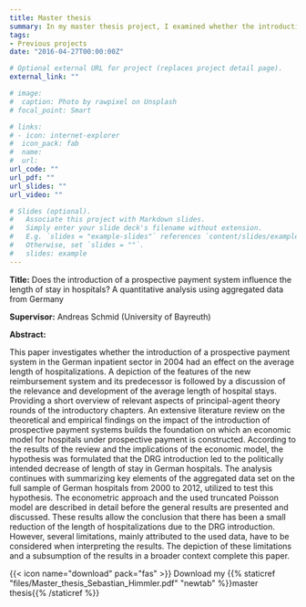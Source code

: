 ```yaml
---
title: Master thesis
summary: In my master thesis project, I examined whether the introduction of a prospective payment system (DRG) influenced the average lenght of stay in German hospitals. As I had to use state aggregate data (finding funding for data acquisition was difficult for a master thesis), the analysis has several limitations. OVerall, it appears that the DRG introduction did not considerably affect the lenght of stay.   
tags:
- Previous projects
date: "2016-04-27T00:00:00Z"

# Optional external URL for project (replaces project detail page).
external_link: ""

# image:
#  caption: Photo by rawpixel on Unsplash
# focal_point: Smart

# links:
# - icon: internet-explorer
#  icon_pack: fab
#  name: 
#  url:
url_code: ""
url_pdf: ""
url_slides: ""
url_video: ""

# Slides (optional).
#   Associate this project with Markdown slides.
#   Simply enter your slide deck's filename without extension.
#   E.g. `slides = "example-slides"` references `content/slides/example-slides.md`.
#   Otherwise, set `slides = ""`.
#   slides: example
---
```

**Title:** Does the introduction of a prospective payment system influence the length of stay in hospitals? A quantitative analysis using aggregated data from Germany

**Supervisor:** Andreas Schmid (University of Bayreuth)

**Abstract:**

This paper investigates whether the introduction of a prospective payment system in
the German inpatient sector in 2004 had an effect on the average length of
hospitalizations. A depiction of the features of the new reimbursement system and its
predecessor is followed by a discussion of the relevance and development of the
average length of hospital stays. Providing a short overview of relevant aspects of
principal-agent theory rounds of the introductory chapters. An extensive literature
review on the theoretical and empirical findings on the impact of the introduction of
prospective payment systems builds the foundation on which an economic model for
hospitals under prospective payment is constructed. According to the results of the
review and the implications of the economic model, the hypothesis was formulated that
the DRG introduction led to the politically intended decrease of length of stay in German
hospitals. The analysis continues with summarizing key elements of the aggregated data
set on the full sample of German hospitals from 2000 to 2012, utilized to test this
hypothesis. The econometric approach and the used truncated Poisson model are
described in detail before the general results are presented and discussed. These results
allow the conclusion that there has been a small reduction of the length of
hospitalizations due to the DRG introduction. However, several limitations, mainly
attributed to the used data, have to be considered when interpreting the results. The
depiction of these limitations and a subsumption of the results in a broader context
complete this paper.

{{< icon name="download" pack="fas" >}} Download my {{% staticref "files/Master_thesis_Sebastian_Himmler.pdf" "newtab" %}}master thesis{{% /staticref %}}
